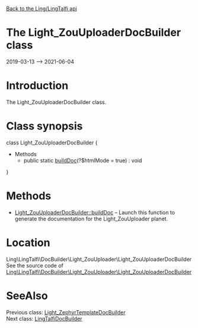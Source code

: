 [Back to the Ling/LingTalfi api](https://github.com/lingtalfi/LingTalfi/blob/master/doc/api/Ling/LingTalfi.md)



The Light_ZouUploaderDocBuilder class
================
2019-03-13 --> 2021-06-04






Introduction
============

The Light_ZouUploaderDocBuilder class.



Class synopsis
==============


class <span class="pl-k">Light_ZouUploaderDocBuilder</span>  {

- Methods
    - public static [buildDoc](https://github.com/lingtalfi/LingTalfi/blob/master/doc/api/Ling/LingTalfi/DocBuilder/Light_ZouUploader/Light_ZouUploaderDocBuilder/buildDoc.md)(?$htmlMode = true) : void

}






Methods
==============

- [Light_ZouUploaderDocBuilder::buildDoc](https://github.com/lingtalfi/LingTalfi/blob/master/doc/api/Ling/LingTalfi/DocBuilder/Light_ZouUploader/Light_ZouUploaderDocBuilder/buildDoc.md) &ndash; Launch this function to generate the documentation for the Light_ZouUploader planet.





Location
=============
Ling\LingTalfi\DocBuilder\Light_ZouUploader\Light_ZouUploaderDocBuilder<br>
See the source code of [Ling\LingTalfi\DocBuilder\Light_ZouUploader\Light_ZouUploaderDocBuilder](https://github.com/lingtalfi/LingTalfi/blob/master/DocBuilder/Light_ZouUploader/Light_ZouUploaderDocBuilder.php)



SeeAlso
==============
Previous class: [Light_ZephyrTemplateDocBuilder](https://github.com/lingtalfi/LingTalfi/blob/master/doc/api/Ling/LingTalfi/DocBuilder/Light_ZephyrTemplate/Light_ZephyrTemplateDocBuilder.md)<br>Next class: [LingTalfiDocBuilder](https://github.com/lingtalfi/LingTalfi/blob/master/doc/api/Ling/LingTalfi/DocBuilder/LingTalfi/LingTalfiDocBuilder.md)<br>

